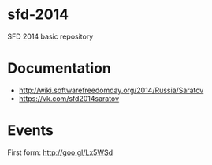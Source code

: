 sfd-2014
========

SFD 2014 basic repository

Documentation
=============

* http://wiki.softwarefreedomday.org/2014/Russia/Saratov
* https://vk.com/sfd2014saratov

Events
======

First form: 
http://goo.gl/Lx5WSd
